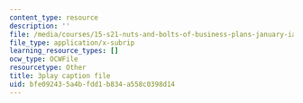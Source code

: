 ```yaml
---
content_type: resource
description: ''
file: /media/courses/15-s21-nuts-and-bolts-of-business-plans-january-iap-2014/bfe092435a4bfdd1b834a558c0398d14_Azq6S6Hx0gU.srt
file_type: application/x-subrip
learning_resource_types: []
ocw_type: OCWFile
resourcetype: Other
title: 3play caption file
uid: bfe09243-5a4b-fdd1-b834-a558c0398d14
---
```

